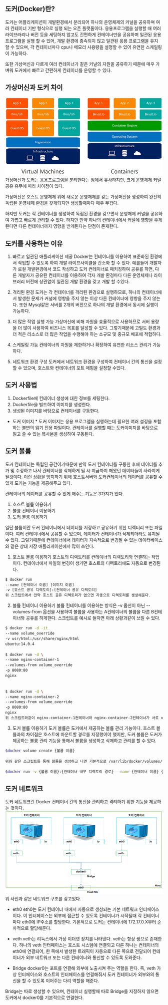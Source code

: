 ## 도커(Docker)란?

도커는 어플리케이션이 개발환경에서 분리되어 하나의 운영체제의 커널을 공유하며 여러 컨테이너 기반 형식으로 실행 되는 오픈 플랫폼이다. 응용프로그램을 실행할 때 여러 라이브러리나 버전 등을 세팅하지 않고도 간편하게 컨테이너만을 공유하며 일관된 응용 프로그램을 실행 할 수 있어, 개발 환경에 종속되지 않고 일관된 응용 프로그램을 유지 할 수 있으며, 각 컨테이너마다 cpu나 메모리 사용량을 설정할 수 있어 유연한 스케일링이 가능하다.

또한 가상머신과 다르게 여러 컨테이너가 같은 커널의 자원을 공유하기 때문에 매우 가벼워 도커에서 빠르고 간편하게 컨테이너를 운영할 수 있다.


## 가상머신과 도커 차이
<img src="./img.png">
가상머신과 도커는 응용프로그램을 분리한다는 점에서 유사하지만, 크게 운영체제 커널 공유 유무에 따라 차이점이 있다.

가상머신은 호스트 운영체제 위에 새로운 운영체제를 갖는 가상머신을 생성하여 완전히 독립된 운영체제 환경을 갖게되지만 생성할때마다 매우 무겁다.

하지만 도커는 각 컨테이너를 생성하여 독립된 환경을 갖으면서 운영체제 커널을 공유하여 가볍고 빠르게 관리할 수 있다. 하지만 만약 하나의 컨테이너에서 커널에 영향을 주게된다면 다른 컨테이너까지 영향을 받게된다는 단점이 존재한다.


## 도커를 사용하는 이유

1. 빠르고 일관된 애플리케이션 제공
   Docker는 컨테이너를 이용하여 표준화된 환경에서 작업할 수 있도록 하여 개발 라이프사이클을 간소화 할 수 있다. 예를들어 개발자가 로컬 개발환경에서 코드 작성하고 도커 컨테이너로 패키징하여 공유를 하면, 다른 개발자가 공유된 컨테이너를 이용하여 각자 개발 환경마다 다른 운영체제나 라이브러리 버전에 상관없이 일관된 개발 환경을 갖고 개발 할 수있다.

2. 격리된 환경
   도커는 각 컨테이너를 격리된 환경으로 실행하므로, 하나의 컨테이너에서 발생한 문제가 커널에 영향을 주지 않는 이상 다른 컨테이너에 영향을 주지 않는다. 또한 Mysql같은 서버를 2개의 버전으로 하나의 개발 환경에서 동시에 실행이 가능하다.

3. 더 많은 작업 실행 가능
   가상머신에 비해 자원을 효율적으로 사용하므로 서버 용량을 더 많이 사용하여 비즈니스 목표를 달성할 수 있다. 그렇기때문에 고밀도 환경과 더 적은 리소스로 더 많은 작업을 수행해야 하는 소규모 및 중규모 배포에 적합하다.

4. 스케일링 가능
   컨테이너의 자원을 제한하거나 확장하여 유연한 리소스 관리가 가능하다.

5. 네트워크 환경 구성
   도커에서 네트워크 환경을 구성하여 컨테이너 간의 통신을 설정할 수 있으며, 호스트와 컨테이너의 포트 매핑을 설정할 수있다.


## 도커 사용법
1. Dockerfile에 컨테이너 생성에 대한 정보를 세팅한다.
2. Dockerfile을 빌드하여 이미지를 생성한다.
3. 생성된 이미지를 바탕으로 컨테이너를 구동한다.

* 도커 이미지 *
  도커 이미지는 응용 프로그램을 실행하는데 필요한 여러 설정을 포함하는 불변의 읽기 전용 파일이다. 컨테이너를 실행할 때는 도커이미지를 바탕으로 읽고 쓸 수 있는 복사본을 생성하여 구동된다.


## 도커 볼륨
도커 컨테이너는 독립된 공간이기때문에 만약 도커 컨테이너를 구동한 후에 데이터를 추가 및 수정하고 나서 컨테이너를 삭제하게 될 시 지금까지 해왔던 데이터들이 사라지게 될것이다. 이런 상황을 방지하기 위해 호스트서버와 도커컨테이너의 데이터를 공유할 수 있게 도커는 기능을 제공해주고 있다.


컨테이너의 데이터를 공유할 수 있게 해주는 기능은 3가지가 있다.

1. 호스트 볼륨 이용하기
2. 볼륨 컨테이너 이용하기
3. 도커 볼륨 이용하기

일단 볼륨이란 도커 컨테이너에서 데이터를 저장하고 공유하기 위한 디렉터리 또는 파일이다. 여러 컨테이너에서 공유할 수 있으며, 데이터가 컨테이너가 삭제되더라도 유지될 수 있다. 그렇기때문에 컨테이너에서 데이터가 지속적으로 변경될 수 있는 데이터베이스와 같은 상태 저장 애플리케이션에서 많이 쓰인다.

1. 호스트 볼륨 이용하기
   호스트의 디렉토리를 컨테이너의 디렉토리와 연결하는 작업이다. 컨테이너에서 파일의 변경이 생기면 호스트의 디렉토리에도 자동으로 변경된다.

```bash
$ docker run
--name [컨테이너 이름] [이미지 이름]
-v [호스트 공유 디렉토리]:[컨테이너 공유 디렉토리]
위 스크립트에서 만약 호스트 공유 디렉토리가 없으면 자동으로 디렉토리를 생성해준다.
```

2. 볼륨 컨테이너 이용하기
   볼륨 컨테이너를 이용하는 방식은 -v 옵션이 아닌 --volumes-from 옵션을 사용하여 볼륨을 사용하는 A컨테이너의 볼륨을 다른 B컨테이너와 공유를 하게한다.
   스크립트를 예시로 들자면 아래 상황과같이 쓰일 수 있다.

```bash
$ docker run -d -it
--name volume_override
-v usr/html:/usr/share/nginx/html
ubuntu:14.0.4

$ docker run -d \
--name nginx-container-1
--volumes-from volume_override
-p 8080:80
nginx


$ docker run -d \
--name nginx-container-2
--volumes-from volume_override
-p 8080:80
nginx
위 스크립트와같이 nginx-container-1컨테이너와 nginx-container-2컨테이너가 서로 volume_override 컨테이너의 볼륨을 공유하고 있다.
```

3. 도커 볼륨 이용하기
   도커 볼륨은 도커에서 제공하는 볼륨 관리 기능이다. 호스트 볼륨과의 차이점은 호스트에 마운트할 경로를 지정했어야 했지만, 도커 볼륨은 도커가 제공하는 볼륨 관리 기능을 통해서 볼륨을 생성하고 삭제하고 관리를 할 수 있다.
```bash
$docker volume create {볼륨 이름}

위와 같은 스크립트를 통해 볼륨을 생성하고 나면 기본적으로 /var/lib/docker/volumes/{볼륨이름}/_data 디렉터리에 데이터가 저장되게 된다. 그 후에 호스트 디렉토리 연결하듯이 CLI를 사용하면 된다.

$docker run -v {볼륨 이름}:{컨테이너 내부 디렉토리 경로} --name {컨테이너 이름} {이미지 이름}
```

## 도커 네트워크
도커 네트워크란 Docker 컨테이너 간의 통신을 관리하고 격리하기 위한 기능을 제공하는 것이다.
<img src="img_1.png">
위 사진과 같은 네트워크 구조를 갖고있다.

- eth0
  eth0는 도커 컨테이너 내에서 자동으로 생성되는 기본 네트워크 인터페이스이다. 이 인터페이스는 외부에 접근할 수 있도록 컨테이너가 시작될때 각 컨테이너마다 eth0에 IP주소를 할당한다. 기본적으로 도커는 컨테이너에 172.17.0.X부터 순차적으로 할당해준다.
- veth
  veth는 리눅스에서 가상 이더넷 장치를 나타낸다. veth는 항상 쌍으로 존재한다. 하나의 veth 인터페이스는 호스트 시스템에 연결되고 다른 하나는 컨테이너의 eth0에 연결되어, 한 쪽에서 발생한 트래픽이 자동으로 다른 쪽으로 전달되어 컨테이너가 외부 네트워크 또는 다른 컨테이너와 통신할 수 있도록 도와준다.

- Bridge
  docker0는 포트를 연결해 외부에 노출시켜 주는 역할을 한다. 즉, veth 가상 인터페이스와 호스트의 인터페이스를 연결해줘서 도커 컨테이너가 외부와의 통신을 할 수 있도록 이어주는 다리 역할을 해준다.

Bridge는 따로 생성할 수 있으며, 컨테이너 실행할때 따로 Bridge를 지정하지 않으면 도커에서 docker0를 기본적으로 연결한다.
